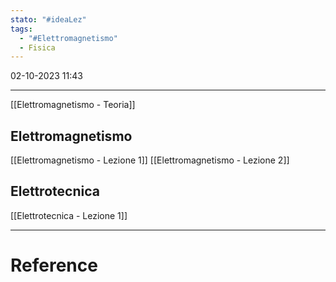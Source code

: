 ```yaml
---
stato: "#ideaLez"
tags:
  - "#Elettromagnetismo"
  - Fisica
---
```

02-10-2023 11:43

--- 

[[Elettromagnetismo - Teoria]]

## Elettromagnetismo
[[Elettromagnetismo - Lezione 1]]
[[Elettromagnetismo - Lezione 2]]
## Elettrotecnica
[[Elettrotecnica - Lezione 1]]















--- 
# Reference
